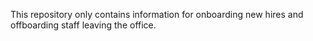 This repository only contains information for onboarding new hires and offboarding staff leaving the office.